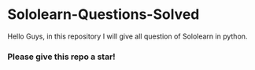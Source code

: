 # Sololearn-Questions-Solved
Hello Guys, in this repository I will give all question of Sololearn in python.

### Please give this repo a star!
